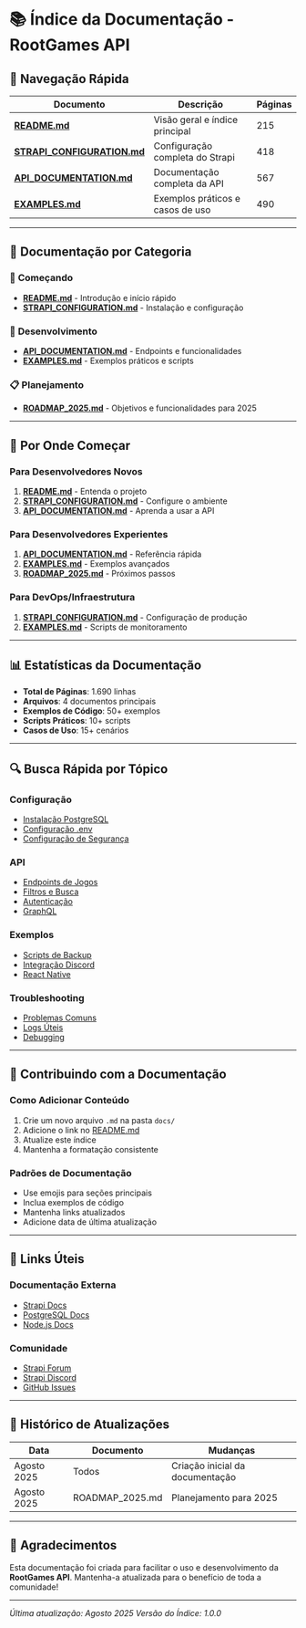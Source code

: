 # 📚 Índice da Documentação - RootGames API

## 🎯 **Navegação Rápida**

| Documento | Descrição | Páginas |
|-----------|-----------|---------|
| **[README.md](./README.md)** | Visão geral e índice principal | 215 |
| **[STRAPI_CONFIGURATION.md](./STRAPI_CONFIGURATION.md)** | Configuração completa do Strapi | 418 |
| **[API_DOCUMENTATION.md](./API_DOCUMENTATION.md)** | Documentação completa da API | 567 |
| **[EXAMPLES.md](./EXAMPLES.md)** | Exemplos práticos e casos de uso | 490 |

---

## 📖 **Documentação por Categoria**

### 🚀 **Começando**
- **[README.md](./README.md)** - Introdução e início rápido
- **[STRAPI_CONFIGURATION.md](./STRAPI_CONFIGURATION.md)** - Instalação e configuração

### 🔧 **Desenvolvimento**
- **[API_DOCUMENTATION.md](./API_DOCUMENTATION.md)** - Endpoints e funcionalidades
- **[EXAMPLES.md](./EXAMPLES.md)** - Exemplos práticos e scripts

### 📋 **Planejamento**
- **[ROADMAP_2025.md](../ROADMAP_2025.md)** - Objetivos e funcionalidades para 2025

---

## 🎯 **Por Onde Começar**

### **Para Desenvolvedores Novos**
1. **[README.md](./README.md)** - Entenda o projeto
2. **[STRAPI_CONFIGURATION.md](./STRAPI_CONFIGURATION.md)** - Configure o ambiente
3. **[API_DOCUMENTATION.md](./API_DOCUMENTATION.md)** - Aprenda a usar a API

### **Para Desenvolvedores Experientes**
1. **[API_DOCUMENTATION.md](./API_DOCUMENTATION.md)** - Referência rápida
2. **[EXAMPLES.md](./EXAMPLES.md)** - Exemplos avançados
3. **[ROADMAP_2025.md](../ROADMAP_2025.md)** - Próximos passos

### **Para DevOps/Infraestrutura**
1. **[STRAPI_CONFIGURATION.md](./STRAPI_CONFIGURATION.md)** - Configuração de produção
2. **[EXAMPLES.md](./EXAMPLES.md)** - Scripts de monitoramento

---

## 📊 **Estatísticas da Documentação**

- **Total de Páginas**: 1.690 linhas
- **Arquivos**: 4 documentos principais
- **Exemplos de Código**: 50+ exemplos
- **Scripts Práticos**: 10+ scripts
- **Casos de Uso**: 15+ cenários

---

## 🔍 **Busca Rápida por Tópico**

### **Configuração**
- [Instalação PostgreSQL](./STRAPI_CONFIGURATION.md#instalação-do-postgresql)
- [Configuração .env](./STRAPI_CONFIGURATION.md#arquivo-de-ambiente-env)
- [Configuração de Segurança](./STRAPI_CONFIGURATION.md#segurança)

### **API**
- [Endpoints de Jogos](./API_DOCUMENTATION.md#endpoints-de-jogos)
- [Filtros e Busca](./API_DOCUMENTATION.md#filtros-e-busca)
- [Autenticação](./API_DOCUMENTATION.md#autenticação)
- [GraphQL](./API_DOCUMENTATION.md#graphql)

### **Exemplos**
- [Scripts de Backup](./EXAMPLES.md#script-de-backup-automático)
- [Integração Discord](./EXAMPLES.md#integração-com-discord-bot)
- [React Native](./EXAMPLES.md#react-native)

### **Troubleshooting**
- [Problemas Comuns](./STRAPI_CONFIGURATION.md#problemas-comuns)
- [Logs Úteis](./STRAPI_CONFIGURATION.md#logs-úteis)
- [Debugging](./EXAMPLES.md#debugging-e-logs)

---

## 📝 **Contribuindo com a Documentação**

### **Como Adicionar Conteúdo**
1. Crie um novo arquivo `.md` na pasta `docs/`
2. Adicione o link no [README.md](./README.md)
3. Atualize este índice
4. Mantenha a formatação consistente

### **Padrões de Documentação**
- Use emojis para seções principais
- Inclua exemplos de código
- Mantenha links atualizados
- Adicione data de última atualização

---

## 🔗 **Links Úteis**

### **Documentação Externa**
- [Strapi Docs](https://docs.strapi.io/)
- [PostgreSQL Docs](https://www.postgresql.org/docs/)
- [Node.js Docs](https://nodejs.org/docs/)

### **Comunidade**
- [Strapi Forum](https://forum.strapi.io/)
- [Strapi Discord](https://discord.strapi.io/)
- [GitHub Issues](https://github.com/strapi/strapi/issues)

---

## 📅 **Histórico de Atualizações**

| Data | Documento | Mudanças |
|------|-----------|----------|
| Agosto 2025 | Todos | Criação inicial da documentação |
| Agosto 2025 | ROADMAP_2025.md | Planejamento para 2025 |

---

## 🎉 **Agradecimentos**

Esta documentação foi criada para facilitar o uso e desenvolvimento da **RootGames API**. Mantenha-a atualizada para o benefício de toda a comunidade!

---

*Última atualização: Agosto 2025*
*Versão do Índice: 1.0.0*

